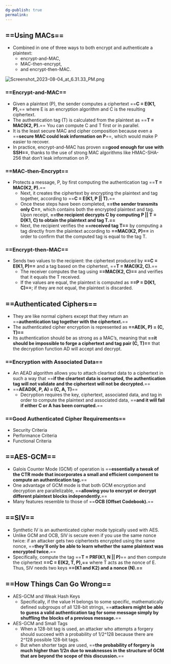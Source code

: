 ```yaml
---
dg-publish: true
permalink:
---
```







## ==Using MACs==

- Combined in one of three ways to both encrypt and authenticate a plaintext:
    - encrypt-and-MAC,
    - MAC-then-encrypt,
    - and encrypt-then-MAC.

![Screenshot_2023-08-04_at_6.31.33_PM.png](/img/user/img/Screenshot_2023-08-04_at_6.31.33_PM.png)

### ==Encrypt-and-MAC==

- Given a plaintext (P), the sender computes a ciphertext ==**C = E(K1, P),**== where E is an encryption algorithm and C is the resulting ciphertext.
- The authentication tag (T) is calculated from the plaintext as ==**T = MAC(K2, P).**== You can compute C and T first or in parallel.
- It is the least secure MAC and cipher composition because even a ==**secure MAC could leak information on P**==, which would make P easier to recover.
- In practice, encrypt-and-MAC has proven **==good enough for use with SSH==**, thanks to the use of strong MAC algorithms like HMAC-SHA-256 that don’t leak information on P.

### ==MAC-then-Encrypt==

- Protects a message, P, by first computing the authentication tag ==**T = MAC(K2, P).**==
    - Next, it creates the ciphertext by encrypting the plaintext and tag together, according to ==**C = E(K1, P || T).**==
    - Once these steps have been completed, **==the sender transmits only C==**, which contains both the encrypted plaintext and tag. Upon receipt, **==the recipient decrypts C by computing P || T = D(K1, C) to obtain the plaintext and tag T.==**
    - Next, the recipient verifies the **==received tag T==** by computing a tag directly from the plaintext according to **==MAC(K2, P)==** in order to confirm that the computed tag is equal to the tag T.

### ==Encrypt-then-MAC==

- Sends two values to the recipient: the ciphertext produced by **==C = E(K1, P)==** and a tag based on the ciphertext, ==**T = MAC(K2, C).**==
    - The receiver computes the tag using **==MAC(K2, C)==** and verifies that it equals the T received.
    - If the values are equal, the plaintext is computed as **==P = D(K1, C)==**; if they are not equal, the plaintext is discarded.

## ==Authenticated Ciphers==

- They are like normal ciphers except that they return an ==**authentication tag together with the ciphertext.**==
- The authenticated cipher encryption is represented as **==AE(K, P) = (C, T)==**
- Its authentication should be as strong as a MAC’s, meaning that **==it should be impossible to forge a ciphertext and tag pair (C, T)==** that the decryption function AD will accept and decrypt.

### ==Encryption with Associated Data==

- An AEAD algorithm allows you to attach cleartext data to a ciphertext in such a way that ==**if the cleartext data is corrupted, the authentication tag will not validate and the ciphertext will not be decrypted.**==
- ==**AEAD(K, P, A) = (C, A, T)**==
    - Decryption requires the key, ciphertext, associated data, and tag in order to compute the plaintext and associated data, ==**and it will fail if either C or A has been corrupted.**==

### ==Good Authenticated Cipher Requirements==

- Security Criteria
- Performance Criteria
- Functional Criteria

## ==AES-GCM==

- Galois Counter Mode (GCM) of operation is ==**essentially a tweak of the CTR mode that incorporates a small and efficient component to compute an authentication tag.**==
- One advantage of GCM mode is that both GCM encryption and decryption are parallelizable, ==**allowing you to encrypt or decrypt different plaintext blocks independently.**==
- Many features resemble to those of ==**OCB (Offset Codebook).**==

## ==SIV==

- Synthetic IV is an authenticated cipher mode typically used with AES.
- Unlike GCM and OCB, SIV is secure even if you use the same nonce twice: if an attacker gets two ciphertexts encrypted using the same nonce, ==**they’ll only be able to learn whether the same plaintext was encrypted twice.**==
- Specifically, compute the tag ==**T = PRF(K1, N || P)**== and then compute the ciphertext **==C = E(K2, T, P),==** where T acts as the nonce of E. Thus, SIV needs two keys **==(K1 and K2) and a nonce (N).==**

## ==How Things Can Go Wrong==

- AES-GCM and Weak Hash Keys
    - Specifically, if the value H belongs to some specific, mathematically defined subgroups of all 128-bit strings, ==**attackers might be able to guess a valid authentication tag for some message simply by shuffling the blocks of a previous message.**==
- AES-GCM and Small Tags
    - When a 128-bit tag is used, an attacker who attempts a forgery should succeed with a probability of 1/2^128 because there are 2^128 possible 128-bit tags.
    - But when shorter tags are used, ==**the probability of forgery is much higher than 1/2n due to weaknesses in the structure of GCM that are beyond the scope of this discussion.**==